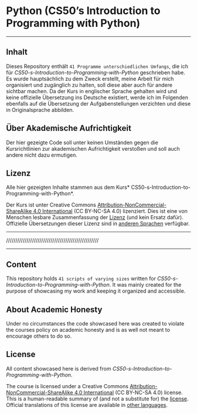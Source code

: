 # Python (CS50’s Introduction to Programming with Python)

---

## Inhalt
Dieses Repository enthält `41 Programme unterschiedlichen Umfangs`, die ich für *CS50-s-Introduction-to-Programming-with-Python* geschrieben habe. Es wurde hauptsächlich zu dem Zweck erstellt, meine Arbeit für mich organisiert und zugänglich zu halten, soll diese aber auch für andere sichtbar machen. Da der Kurs in englischer Sprache gehalten wird und keine offizielle Übersetzung ins Deutsche existiert, werde ich im Folgenden ebenfalls auf die Übersetzung der Aufgabenstellungen verzichten und diese in Originalsprache abbilden. 

## Über Akademische Aufrichtigkeit
Der hier gezeigte Code soll unter keinen Umständen gegen die Kursrichtlinien zur akademischen Aufrichtigkeit verstoßen und soll auch andere nicht dazu ermutigen.

## Lizenz
Alle hier gezeigten Inhalte stammen aus dem Kurs* CS50-s-Introduction-to-Programming-with-Python*.

Der Kurs ist unter Creative Commons [Attribution-NonCommercial-ShareAlike 4.0 International](https://creativecommons.org/licenses/by-nc-sa/4.0/) (CC BY-NC-SA 4.0) lizenziert. Dies ist eine von Menschen lesbare Zusammenfassung der [Lizenz](https://creativecommons.org/licenses/by-nc-sa/4.0/legalcode) (und kein Ersatz dafür). Offizielle Übersetzungen dieser Lizenz sind in [anderen Sprachen](https://creativecommons.org/licenses/by-nc-sa/4.0/legalcode#languages) verfügbar.

---
//////////////////////////////////////////////////

---

## Content
This repository holds `41 scripts of varying sizes` written for *CS50-s-Introduction-to-Programming-with-Python*. It was mainly created for the purpose of showcasing my work and keeping it organized and accessible.

## About Academic Honesty
Under no circumstances the code showcased here was created to violate the courses policy on academic honesty and is as well not meant to encourage others to do so.   

## License

All content showcased here is derived from *CS50-s-Introduction-to-Programming-with-Python*.

The course is licensed under a Creative Commons [Attribution-NonCommercial-ShareAlike 4.0 International](https://creativecommons.org/licenses/by-nc-sa/4.0/) (CC BY-NC-SA 4.0) license. This is a human-readable summary of (and not a substitute for) the [license](https://creativecommons.org/licenses/by-nc-sa/4.0/legalcode). Official translations of this license are available in [other languages](https://creativecommons.org/licenses/by-nc-sa/4.0/legalcode#languages).




